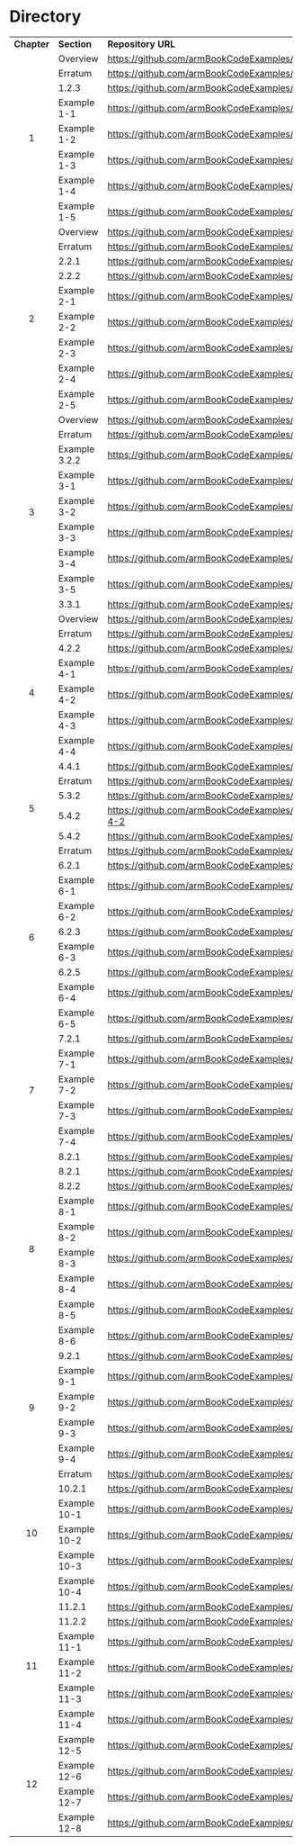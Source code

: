 # Directory

<table bakground="FFF">
<tr> <td><b>Chapter</b></td> <td><b>Section</b></td> <td><b>Repository URL</b></td> </tr>
<!-- Pegar tabla de excel inicio -->

<tr><td rowspan="8" align="center">1</td><td>Overview</td><td><a href="https://github.com/armBookCodeExamples/Videos/blob/main/Chapter1/Readme.md">https://github.com/armBookCodeExamples/Videos/Chapter1</a></td></tr>
<tr><td>Erratum</td><td><a href="https://github.com/armBookCodeExamples/Erratum/tree/main/Chapter1/Readme.md">https://github.com/armBookCodeExamples/Erratum/Chapter1</a></td></tr>
<tr><td>1.2.3</td><td><a href="https://github.com/armBookCodeExamples/subsection_1-2-3">https://github.com/armBookCodeExamples/subsection_1-2-3</a></td></tr>
<tr><td>Example 1-1</td><td><a href="https://github.com/armBookCodeExamples/example_1-1">https://github.com/armBookCodeExamples/example_1-1</a></td></tr>
<tr><td>Example 1-2</td><td><a href="https://github.com/armBookCodeExamples/example_1-2">https://github.com/armBookCodeExamples/example_1-2</a></td></tr>
<tr><td>Example 1-3</td><td><a href="https://github.com/armBookCodeExamples/example_1-3">https://github.com/armBookCodeExamples/example_1-3</a></td></tr>
<tr><td>Example 1-4</td><td><a href="https://github.com/armBookCodeExamples/example_1-4">https://github.com/armBookCodeExamples/example_1-4</a></td></tr>
<tr><td>Example 1-5</td><td><a href="https://github.com/armBookCodeExamples/example_1-5">https://github.com/armBookCodeExamples/example_1-5</a></td></tr>
<tr><td rowspan="9" align="center">2</td><td>Overview</td><td><a href="https://github.com/armBookCodeExamples/Videos/blob/main/Chapter2/Readme.md">https://github.com/armBookCodeExamples/Videos/Chapter2</a></td></tr>
<tr><td>Erratum</td><td><a href="https://github.com/armBookCodeExamples/Erratum/tree/main/Chapter2/Readme.md">https://github.com/armBookCodeExamples/Erratum/Chapter2</a></td></tr>
<tr><td>2.2.1</td><td><a href="https://github.com/armBookCodeExamples/subsection_2-2-1_bin.git">https://github.com/armBookCodeExamples/subsection_2-2-1</a></td></tr>
<tr><td>2.2.2</td><td><a href="https://github.com/armBookCodeExamples/example_1-5_Doxygen">https://github.com/armBookCodeExamples/example_1-5_Doxygen</a></td></tr>
<tr><td>Example 2-1</td><td><a href="https://github.com/armBookCodeExamples/example_2-1">https://github.com/armBookCodeExamples/example_2-1</a></td></tr>
<tr><td>Example 2-2</td><td><a href="https://github.com/armBookCodeExamples/example_2-2">https://github.com/armBookCodeExamples/example_2-2</a></td></tr>
<tr><td>Example 2-3</td><td><a href="https://github.com/armBookCodeExamples/example_2-3">https://github.com/armBookCodeExamples/example_2-3</a></td></tr>
<tr><td>Example 2-4</td><td><a href="https://github.com/armBookCodeExamples/example_2-4">https://github.com/armBookCodeExamples/example_2-4</a></td></tr>
<tr><td>Example 2-5</td><td><a href="https://github.com/armBookCodeExamples/example_2-5">https://github.com/armBookCodeExamples/example_2-5</a></td></tr>
<tr><td rowspan="9" align="center">3</td><td>Overview</td><td><a href="https://github.com/armBookCodeExamples/Videos/blob/main/Chapter3/Readme.md">https://github.com/armBookCodeExamples/Videos/Chapter3</a></td></tr>
<tr><td>Erratum</td><td><a href="https://github.com/armBookCodeExamples/Erratum/tree/main/Chapter3/Readme.md">https://github.com/armBookCodeExamples/Erratum/Chapter3</a></td></tr>
<tr><td>Example 3.2.2</td><td><a href="https://github.com/armBookCodeExamples/subsection_3-2-2_bin.git">https://github.com/armBookCodeExamples/subsection_3-2-2</a></td></tr>
<tr><td>Example 3-1</td><td><a href="https://github.com/armBookCodeExamples/example_3-1">https://github.com/armBookCodeExamples/example_3-1</a></td></tr>
<tr><td>Example 3-2</td><td><a href="https://github.com/armBookCodeExamples/example_3-2">https://github.com/armBookCodeExamples/example_3-2</a></td></tr>
<tr><td>Example 3-3</td><td><a href="https://github.com/armBookCodeExamples/example_3-3">https://github.com/armBookCodeExamples/example_3-3</a></td></tr>
<tr><td>Example 3-4</td><td><a href="https://github.com/armBookCodeExamples/example_3-4">https://github.com/armBookCodeExamples/example_3-4</a></td></tr>
<tr><td>Example 3-5</td><td><a href="https://github.com/armBookCodeExamples/example_3-5">https://github.com/armBookCodeExamples/example_3-5</a></td></tr>
<tr><td>3.3.1</td><td><a href="https://github.com/armBookCodeExamples/under_the_hood_chapter_3">https://github.com/armBookCodeExamples/under_the_hood_chapter_3</a></td></tr>

<tr><td rowspan="8" align="center">4</td><td>Overview</td><td><a href="https://github.com/armBookCodeExamples/Videos/blob/main/Chapter4/Readme.md">https://github.com/armBookCodeExamples/Videos/Chapter4</a>   </td></tr>
<tr><td>Erratum</td><td><a href="https://github.com/armBookCodeExamples/Erratum/tree/main/Chapter4/Readme.md">https://github.com/armBookCodeExamples/Erratum/Chapter4</a></td></tr>
<tr><td>4.2.2</td><td><a href="https://github.com/armBookCodeExamples/subsection_4-2-2_bin.git">https://github.com/armBookCodeExamples/subsection_4-2-2</a></td></tr>
<tr><td>Example 4-1</td><td><a href="https://github.com/armBookCodeExamples/example_4-1">https://github.com/armBookCodeExamples/example_4-1</a></td></tr>
<tr><td>Example 4-2</td><td><a href="https://github.com/armBookCodeExamples/example_4-2">https://github.com/armBookCodeExamples/example_4-2</a></td></tr>
<tr><td>Example 4-3</td><td><a href="https://github.com/armBookCodeExamples/example_4-3">https://github.com/armBookCodeExamples/example_4-3</a></td></tr>
<tr><td>Example 4-4</td><td><a href="https://github.com/armBookCodeExamples/example_4-4">https://github.com/armBookCodeExamples/example_4-4</a></td></tr>
<tr><td>4.4.1</td><td><a href="https://github.com/armBookCodeExamples/case_study_chapter_4">https://github.com/armBookCodeExamples/case_study_chapter_4</a></td></tr>

<tr><td rowspan="4" align="center">5</td><td>Erratum</td><td><a href="https://github.com/armBookCodeExamples/Erratum/tree/main/Chapter5/Readme.md">https://github.com/armBookCodeExamples/Erratum/Chapter5</a></td></tr>  
<tr><td>5.3.2</td><td><a href="https://github.com/armBookCodeExamples/subsection_5-3-2">https://github.com/armBookCodeExamples/subsection_5-3-2</a></td></tr>   
<tr><td>5.4.2</td><td><a href="https://github.com/armBookCodeExamples/templates_subsection_5-4-2">https://github.com/armBookCodeExamples/templates_subsection_5-4-2</a></td></tr>
<tr><td>5.4.2</td><td><a href="https://github.com/armBookCodeExamples/subsection_5-4-2">https://github.com/armBookCodeExamples/subsection_5-4-2</a></td></tr>
<tr><td rowspan="9" align="center">6</td><td>Erratum</td><td><a href="https://github.com/armBookCodeExamples/Erratum/tree/main/Chapter6/Readme.md">https://github.com/armBookCodeExamples/Erratum/Chapter6</a></td></tr>
<tr><td>6.2.1</td><td><a href="https://github.com/armBookCodeExamples/subsection_6-2-1_bin.git">https://github.com/armBookCodeExamples/subsection_6-2-1</a></td></tr>
<tr><td>Example 6-1</td><td><a href="https://github.com/armBookCodeExamples/example_6-1">https://github.com/armBookCodeExamples/example_6-1</a></td></tr>
<tr><td>Example 6-2</td><td><a href="https://github.com/armBookCodeExamples/example_6-2">https://github.com/armBookCodeExamples/example_6-2</a></td></tr>
<tr><td>6.2.3</td><td><a href="https://github.com/armBookCodeExamples/subsection_6-2-3_bin.git">https://github.com/armBookCodeExamples/subsection_6-2-3</a></td></tr>
<tr><td>Example 6-3</td><td><a href="https://github.com/armBookCodeExamples/example_6-3">https://github.com/armBookCodeExamples/example_6-3</a></td></tr>
<tr><td>6.2.5</td><td><a href="https://github.com/armBookCodeExamples/subsection_6-2-5_bin.git">https://github.com/armBookCodeExamples/subsection_6-2-5</a></td></tr>
<tr><td>Example 6-4</td><td><a href="https://github.com/armBookCodeExamples/example_6-4">https://github.com/armBookCodeExamples/example_6-4</a></td></tr>
<tr><td>Example 6-5</td><td><a href="https://github.com/armBookCodeExamples/example_6-5">https://github.com/armBookCodeExamples/example_6-5</a></td></tr>
<tr><td rowspan="5" align="center">7</td><td>7.2.1</td><td><a href="https://github.com/armBookCodeExamples/subsection_7-2-1__bin.git">https://github.com/armBookCodeExamples/subsection_7-2-1</a></td></tr>
<tr><td>Example 7-1</td><td><a href="https://github.com/armBookCodeExamples/example_7-1">https://github.com/armBookCodeExamples/example_7-1</a></td></tr>
<tr><td>Example 7-2</td><td><a href="https://github.com/armBookCodeExamples/example_7-2">https://github.com/armBookCodeExamples/example_7-2</a></td></tr>
<tr><td>Example 7-3</td><td><a href="https://github.com/armBookCodeExamples/example_7-3">https://github.com/armBookCodeExamples/example_7-3</a></td></tr>
<tr><td>Example 7-4</td><td><a href="https://github.com/armBookCodeExamples/example_7-4">https://github.com/armBookCodeExamples/example_7-4</a></td></tr>
<tr><td rowspan="9" align="center">8</td><td>8.2.1</td><td><a href="https://github.com/armBookCodeExamples/subsection_8-2-1a_bin.git">https://github.com/armBookCodeExamples/subsection_8-2-1a</a></td></tr>
<tr><td>8.2.1</td><td><a href="https://github.com/armBookCodeExamples/subsection_8-2-1b_bin.git">https://github.com/armBookCodeExamples/subsection_8-2-1b</a></td></tr>
<tr><td>8.2.2</td><td><a href="https://github.com/armBookCodeExamples/subsection_8-2-2_bin.git">https://github.com/armBookCodeExamples/subsection_8-2-2</a></td></tr>
<tr><td>Example 8-1</td><td><a href="https://github.com/armBookCodeExamples/example_8-1">https://github.com/armBookCodeExamples/example_8-1</a></td></tr>
<tr><td>Example 8-2</td><td><a href="https://github.com/armBookCodeExamples/example_8-2">https://github.com/armBookCodeExamples/example_8-2</a></td></tr>
<tr><td>Example 8-3</td><td><a href="https://github.com/armBookCodeExamples/example_8-3">https://github.com/armBookCodeExamples/example_8-3</a></td></tr>
<tr><td>Example 8-4</td><td><a href="https://github.com/armBookCodeExamples/example_8-4">https://github.com/armBookCodeExamples/example_8-4</a></td></tr>
<tr><td>Example 8-5</td><td><a href="https://github.com/armBookCodeExamples/example_8-5">https://github.com/armBookCodeExamples/example_8-5</a></td></tr>
<tr><td>Example 8-6</td><td><a href="https://github.com/armBookCodeExamples/example_8-6">https://github.com/armBookCodeExamples/example_8-6</a></td></tr>
<tr><td rowspan="5" align="center">9</td><td>9.2.1</td><td><a href="https://github.com/armBookCodeExamples/subsection_9-2-1_bin.git">https://github.com/armBookCodeExamples/subsection_9-2-1</a></td></tr>
<tr><td>Example 9-1</td><td><a href="https://github.com/armBookCodeExamples/example_9-1">https://github.com/armBookCodeExamples/example_9-1</a></td></tr>
<tr><td>Example 9-2</td><td><a href="https://github.com/armBookCodeExamples/example_9-2">https://github.com/armBookCodeExamples/example_9-2</a></td></tr>
<tr><td>Example 9-3</td><td><a href="https://github.com/armBookCodeExamples/example_9-3">https://github.com/armBookCodeExamples/example_9-3</a></td></tr>
<tr><td>Example 9-4</td><td><a href="https://github.com/armBookCodeExamples/example_9-4">https://github.com/armBookCodeExamples/example_9-4</a></td></tr>
<tr><td rowspan="6" align="center">10</td><td>Erratum</td><td>
  <a href="https://github.com/armBookCodeExamples/Erratum/tree/main/Chapter10/Readme.md">https://github.com/armBookCodeExamples/Erratum/Chapter10</a></td></tr>
<tr><td>10.2.1</td><td><a href="https://github.com/armBookCodeExamples/subsection_10-2-1_bin.git">https://github.com/armBookCodeExamples/subsection_10-2-1</a></td></tr>
<tr><td>Example 10-1</td><td><a href="https://github.com/armBookCodeExamples/example_10-1">https://github.com/armBookCodeExamples/example_10-1</a></td></tr>
<tr><td>Example 10-2</td><td><a href="https://github.com/armBookCodeExamples/example_10-2">https://github.com/armBookCodeExamples/example_10-2</a></td></tr>
<tr><td>Example 10-3</td><td><a href="https://github.com/armBookCodeExamples/example_10-3">https://github.com/armBookCodeExamples/example_10-3</a></td></tr>
<tr><td>Example 10-4</td><td><a href="https://github.com/armBookCodeExamples/example_10-4">https://github.com/armBookCodeExamples/example_10-4</a></td></tr>
<tr><td rowspan="6" align="center">11</td><td>11.2.1</td><td><a href="https://github.com/armBookCodeExamples/subsection_11-2-1_bin.git">https://github.com/armBookCodeExamples/subsection_11-2-1</a></td></tr>
<tr><td>11.2.2</td><td><a href="https://github.com/armBookCodeExamples/subsection_11-2-2_bin.git">https://github.com/armBookCodeExamples/subsection_11-2-2</a></td></tr>
<tr><td>Example 11-1</td><td><a href="https://github.com/armBookCodeExamples/example_11-1">https://github.com/armBookCodeExamples/example_11-1</a></td></tr>
<tr><td>Example 11-2</td><td><a href="https://github.com/armBookCodeExamples/example_11-2">https://github.com/armBookCodeExamples/example_11-2</a></td></tr>
<tr><td>Example 11-3</td><td><a href="https://github.com/armBookCodeExamples/example_11-3">https://github.com/armBookCodeExamples/example_11-3</a></td></tr>
<tr><td>Example 11-4</td><td><a href="https://github.com/armBookCodeExamples/example_11-4">https://github.com/armBookCodeExamples/example_11-4</a></td></tr>
<tr><td rowspan="4" align="center">12</td><td>Example 12-5</td><td><a href="https://github.com/armBookCodeExamples/example_12-5">https://github.com/armBookCodeExamples/example_12-5</a></td></tr>
<tr><td>Example 12-6</td><td><a href="https://github.com/armBookCodeExamples/example_12-6">https://github.com/armBookCodeExamples/example_12-6</a></td></tr>
<tr><td>Example 12-7</td><td><a href="https://github.com/armBookCodeExamples/example_12-7">https://github.com/armBookCodeExamples/example_12-7</a></td></tr>
<tr><td>Example 12-8</td><td><a href="https://github.com/armBookCodeExamples/example_12-8">https://github.com/armBookCodeExamples/example_12-8</a></td></tr>
  
<!-- Pegar tabla de excel fin -->
</table>
